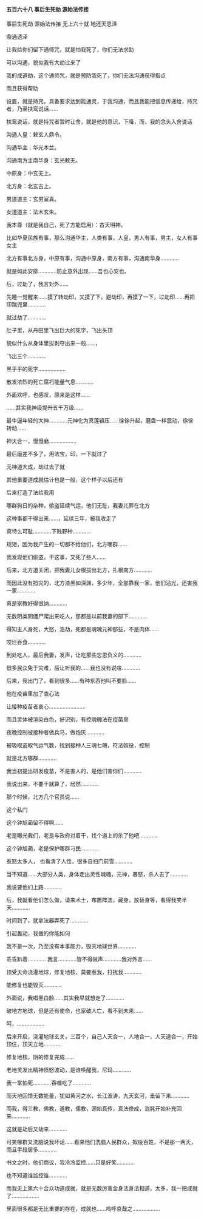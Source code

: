 #### 五百六十八 事后生死劫 源始法传接

事后生死劫
源始法传接
无上六十就
地还天恩泽

鼎通遗泽


让我给你们留下通师咒，就是怕我死了，你们无法求助

可以沟通，貌似我有大劫过来了

我的成道劫，这个通师咒，就是预防我死了，你们无法沟通获得指点

而且获得帮助

设置，就是持咒，具备要求达到能通灵，于我沟通，而且我能把信息传递给，持咒者，乃至扶鸾说话……

扶鸾说话，就是持咒者暂时让舍，就是他的意识，下降，而，我的念头入舍说话

沟通人皇：敕玄人鼎令。

沟通华主：华光本兰。

沟通南方主南华身：玄光敕无。

中原身：中玄无上。

北方身：北玄古上。

男道道主：玄男室真。

女道道主：法木玄朱。

我本尊（就是我自己，死了方能启用）：古天明神。


比如华夏民族有事，那么沟通华主，人类有事，人皇，男人有事，男主，女人有事女主

北方有事北方身，中原有事，沟通中原身，南方有事，沟通南华身…………


就是如此安排…………防止意外出现……吾也心安也。


后，过劫了，我言对外……

先睡一觉醒来……摸了转劫印，又摸了下，避劫印，再摸了一下，过劫印……再把印踹兜里…………

就过劫了…………


肚子里，从丹田里飞出巨大的死字，飞出头顶

貌似什么从身体里拔剥夺出来一般……，

飞出三个…………

黑乎乎的死字………………

散发浓烈的死亡腐朽能量气息…………

外面欢呼，也感叹，原来是这样……


……其实我神级提升五千万级……

最牛逼年轻的大神…………元神化为真莲镇压……徐徐升起，磨盘一样震动，徐徐转动……

神天合一，慢慢磨………………

最后磨差不多了，用法宝，印，一下就过了

元神道大成，劫过去了就

其他重要道成就估计也是一般，这个样子以后还有

后来打造了法给我用

哪群狗日的杂种，偷盗延续气运，他们无耻，我妻儿葬在北方

这种事都干得出来……，延续三年，被我收走了

真特么可耻…………下贱野种…………

规矩，因为我产生的一切都不给他们，北方哪群……

我发现他们偷盗，干这事，又死了些人……

后来，北方道关闭，把我妻儿女根拔出北方，扎根南方…………

而因此没有挡灾的，北方漆黑如深渊，多少年，全部靠我一家，他们沾光，还害我一家…………

真是家教好得很纳…………

无数阴类阴僵尸爬出来吃人，那都是以前我妻的部下…………

得知主人身死，大怒，浩劫，死都是魂魄元神那些，不是肉体……

咬烂吞食…………


到处吃人，最后我妻，发声，让吃那些忘恩负义的…………

很多民众免于灾难，后让听我的……我也没有说啥…………


后来，我出门了，看到很多……有种东西他叫不要脸……

他在疫苗里加了衷心法

让接种疫苗者衷心……………………

而且灵体被渲染白色，好识别，有控魂魄法在疫苗里

夜晚控制被接种者做兵马，做炮灰…………

被吸取盗取气运气数，找到接种人三魂七魄，符法奴役，控制

就是北方哪群…………

我当初提出研发疫苗，不是害人的，是他们害你们…………

我说出来，不要干就算了，居然…………

那个时候，北方几个官员说……

这个私门

这个钟旭蔺留不得啊……

老是曝光我们，老是与政府对着干，找个道上的杀了他吧…………

这个钟旭蔺，老是保护哪群刁民…………

惹怒太多人， 也看清了人性，很多自扫门前雪…………

当不知道……大部分人类，身体走出灵性魂魄，元神，暴怒，杀人去了…………

我说要他们上路…………

后，我就看他们怎么做，请来术士，布置阵法，藏身，放替身等，看得我笑半天…………

时间到了，就拿法器弄死了…………

引起轰动，我做的你能如何

我不是一次，乃至没有本事能力，毁灭地球世界…………

乖乖趴着………… 我言…………皆不得做声…………我对外言……

顶受天命浇灌地球，修复地核，莫要惹我，打扰我…………

能修复也能毁灭…………

外面说，我唱黑白脸……其实我早就想走了…………

破地方地球，但是还有使命，也家破人亡，看不到未来……

呵，………………

后来开启，浇灌地球玄关，三百个，自己人天合一，人地合一，人天道合一，开始顶住，顶天立地…………

修复地核，阴的修复完成……

老地灵发出精神愤怒波动，是谁唤醒我，尼玛…………

我一掌拍死…………吞噬吃了…………

而天地回馈无数能量，犹如黄河之水，长江波涛，九天玄河，垂留下来…………

而我，得三教，佛教，道教，儒教，源始真传，真法修成，消耗开始补充回来…………

这就是劫后又劫来…………

可笑哪群又洗脑说我坏话……看来他们洗脑人民群众，奴役百姓，不是那一两天，而且手段居多…………

书文之时，他们商议，我冷冷监控……只是好笑…………

也不知道谁监控谁…………

而我无上第六十合众功道成就，就是无数厉害金身法身法相道，太多，我一把成就了………………


里面很多都是无比重要的存在，成就也……呜呼哀哉之………………